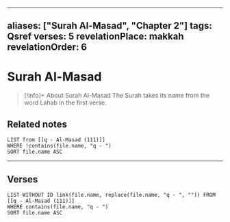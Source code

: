 
---
aliases: ["Surah Al-Masad", "Chapter 2"]
tags: Qsref
verses: 5
revelationPlace: makkah
revelationOrder: 6
---

# Surah Al-Masad

> [!info]+ About Surah Al-Masad
> The Surah takes its name from the word Lahab in the first verse.

## Related notes
```dataview
LIST from [[q - Al-Masad (111)]]
WHERE !contains(file.name, "q - ")
SORT file.name ASC
```

---

## Verses
```dataview
LIST WITHOUT ID link(file.name, replace(file.name, "q - ", "")) FROM [[q - Al-Masad (111)]]
WHERE contains(file.name, "q - ")
SORT file.name ASC
```

